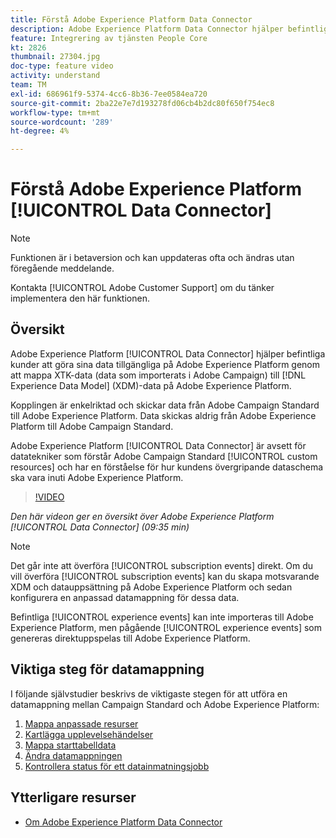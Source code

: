 ```yaml
---
title: Förstå Adobe Experience Platform Data Connector
description: Adobe Experience Platform Data Connector hjälper befintliga kunder att göra sina data tillgängliga på Adobe Experience Platform genom att mappa XTK-data (data som importerats i Campaign) till Experience Data Model-data (XDM) på Adobe Experience Platform.
feature: Integrering av tjänsten People Core
kt: 2826
thumbnail: 27304.jpg
doc-type: feature video
activity: understand
team: TM
exl-id: 686961f9-5374-4cc6-8b36-7ee0584ea720
source-git-commit: 2ba22e7e7d193278fd06cb4b2dc80f650f754ec8
workflow-type: tm+mt
source-wordcount: '289'
ht-degree: 4%

---
```


# Förstå Adobe Experience Platform [!UICONTROL Data Connector]

>[!NOTE]
>
>Funktionen är i betaversion och kan uppdateras ofta och ändras utan föregående meddelande.
>
>Kontakta [!UICONTROL Adobe Customer Support] om du tänker implementera den här funktionen.

## Översikt

Adobe Experience Platform [!UICONTROL Data Connector] hjälper befintliga kunder att göra sina data tillgängliga på Adobe Experience Platform genom att mappa XTK-data (data som importerats i Adobe Campaign) till [!DNL Experience Data Model] (XDM)-data på Adobe Experience Platform.

Kopplingen är enkelriktad och skickar data från Adobe Campaign Standard till Adobe Experience Platform. Data skickas aldrig från Adobe Experience Platform till Adobe Campaign Standard.

Adobe Experience Platform [!UICONTROL Data Connector] är avsett för datatekniker som förstår Adobe Campaign Standard [!UICONTROL custom resources] och har en förståelse för hur kundens övergripande dataschema ska vara inuti Adobe Experience Platform.

>[!VIDEO](https://video.tv.adobe.com/v/27304?quality=12)

*Den här videon ger en översikt över Adobe Experience Platform  [!UICONTROL Data Connector] (09:35 min)*

>[!NOTE]
>
>Det går inte att överföra [!UICONTROL subscription events] direkt. Om du vill överföra [!UICONTROL subscription events] kan du skapa motsvarande XDM och datauppsättning på Adobe Experience Platform och sedan konfigurera en anpassad datamappning för dessa data.
>
>Befintliga [!UICONTROL experience events] kan inte importeras till Adobe Experience Platform, men pågående [!UICONTROL experience events] som genereras direktuppspelas till Adobe Experience Platform.

## Viktiga steg för datamappning

I följande självstudier beskrivs de viktigaste stegen för att utföra en datamappning mellan Campaign Standard och Adobe Experience Platform:

1. [Mappa anpassade resurser](/help/administrating/adobe-experience-platform-data-connector/mapping-custom-resources.md)
2. [Kartlägga upplevelsehändelser](/help/administrating/adobe-experience-platform-data-connector/mapping-experience-events.md)
3. [Mappa starttabelldata](/help/administrating/adobe-experience-platform-data-connector/mapping-seed-table-data.md)
4. [Ändra datamappningen](/help/administrating/adobe-experience-platform-data-connector/modifying-data-mapping.md)
5. [Kontrollera status för ett datainmatningsjobb](/help/administrating/adobe-experience-platform-data-connector/checking-status-of-data-ingestion-jobs.md)

## Ytterligare resurser

* [Om Adobe Experience Platform Data Connector](https://experienceleague.adobe.com/docs/campaign-standard/using/integrating-with-adobe-cloud/adobe-experience-platform/data-connector/aep-about-data-connector.html)

